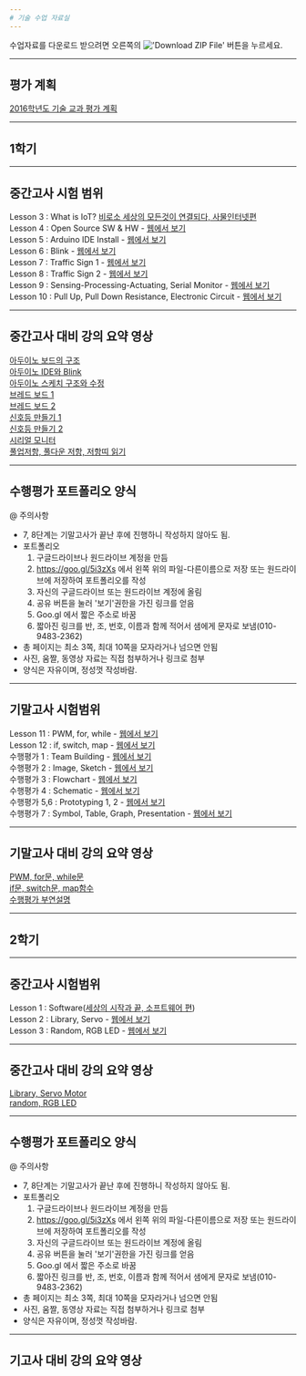 ```yaml
---
# 기술 수업 자료실
---
```


수업자료를 다운로드 받으려면 오른쪽의 !['Download ZIP File'](https://raw.githubusercontent.com/mtinet/tech/gh-pages/images/button.png) 버튼을 누르세요. 
  

--- 
평가 계획
---
[2016학년도 기술 교과 평가 계획](https://docs.google.com/document/d/1zxwW3d9tsM2VzsqXCZo85H4P8DWhpoxKFneuiCAGbQ8/edit?usp=sharing)
  

---
1학기
---

--- 
중간고사 시험 범위
---

Lesson 3 : What is IoT? [비로소 세상의 모든것이 연결되다, 사물인터넷편](https://www.youtube.com/watch?v=s-hN_KOBaEQ)  
Lesson 4 : Open Source SW & HW - [웹에서 보기](https://1drv.ms/p/s!AuczxMq8lCmfpnibo9Phy8tzm047)    
Lesson 5 : Arduino IDE Install - [웹에서 보기](https://1drv.ms/p/s!AuczxMq8lCmfpnr4zjCrBAp-GT04)    
Lesson 6 : Blink - [웹에서 보기](https://1drv.ms/p/s!AuczxMq8lCmfpnk9R3MPre5z7KAR)    
Lesson 7 : Traffic Sign 1 - [웹에서 보기](https://1drv.ms/p/s!AuczxMq8lCmfpntJSPpHSQ6iwwVC)    
Lesson 8 : Traffic Sign 2 - [웹에서 보기](https://1drv.ms/p/s!AuczxMq8lCmfpntJSPpHSQ6iwwVC)   
Lesson 9 : Sensing-Processing-Actuating, Serial Monitor - [웹에서 보기](https://1drv.ms/p/s!AuczxMq8lCmfpnzuWhqIrIeLL34a)    
Lesson 10 : Pull Up, Pull Down Resistance, Electronic Circuit - [웹에서 보기](https://1drv.ms/p/s!AuczxMq8lCmfpn08Nvq1hqzCByFD)    


--- 
중간고사 대비 강의 요약 영상
---
[아두이노 보드의 구조](https://www.youtube.com/watch?v=NJaKUq4o9RE)  
[아두이노 IDE와 Blink](https://www.youtube.com/watch?v=_iOzubA6nsI)  
[아두이노 스케치 구조와 수정](https://www.youtube.com/watch?v=aNVlI3sE7RE)  
[브레드 보드 1](https://www.youtube.com/watch?v=aNVlI3sE7RE)  
[브레드 보드 2](https://www.youtube.com/watch?v=nDDynSRqwaA)  
[신호등 만들기 1](https://www.youtube.com/watch?v=nDDynSRqwaA)  
[신호등 만들기 2](https://www.youtube.com/watch?v=P501IHtrua8)  
[시리얼 모니터](https://www.youtube.com/watch?v=BYd7muRR1JA)  
[풀업저항, 풀다운 저항, 저항띠 읽기](https://www.youtube.com/watch?v=VdrcKw5IzB4)  


---
수행평가 포트폴리오 양식
---

@ 주의사항  
- 7, 8단계는 기말고사가 끝난 후에 진행하니 작성하지 않아도 됨.  
- 포트폴리오   
  1. 구글드라이브나 원드라이브 계정을 만듬   
  2. https://goo.gl/5i3zXs 에서 왼쪽 위의 파일-다른이름으로 저장 또는 원드라이브에 저장하여 포트폴리오를 작성   
  3. 자신의 구글드라이브 또는 원드라이브 계정에 올림   
  4. 공유 버튼을 눌러 '보기'권한을 가진 링크를 얻음   
  5. Goo.gl 에서 짧은 주소로 바꿈   
  6. 짧아진 링크를 반, 조, 번호, 이름과 함께 적어서 샘에게 문자로 보냄(010-9483-2362)   
- 총 페이지는 최소 3쪽, 최대 10쪽을 모자라거나 넘으면 안됨   
- 사진, 움짤, 동영상 자료는 직접 첨부하거나 링크로 첨부   
- 양식은 자유이며, 정성껏 작성바람.  


---
기말고사 시험범위  
--- 
Lesson 11 : PWM, for, while - [웹에서 보기](https://1drv.ms/p/s!AuczxMq8lCmfoUiFTj9D5HMFqz7z)     
Lesson 12 : if, switch, map - [웹에서 보기](https://1drv.ms/p/s!AuczxMq8lCmfoUkRbsi9ZQEm8eFG)     
수행평가 1 : Team Building - [웹에서 보기](https://1drv.ms/p/s!AuczxMq8lCmfoTmcfyI_gE6VjAbt)      
수행평가 2 : Image, Sketch - [웹에서 보기](https://1drv.ms/p/s!AuczxMq8lCmfoHUz1k3rTkXFKVMt)   
수행평가 3 : Flowchart - [웹에서 보기](https://1drv.ms/p/s!AuczxMq8lCmfoTagn0nDeijq_7PI)        
수행평가 4 : Schematic - [웹에서 보기](https://1drv.ms/p/s!AuczxMq8lCmfoTdj9_mZ2D_bfTb2)      
수행평가 5,6 : Prototyping 1, 2 - [웹에서 보기](https://1drv.ms/p/s!AuczxMq8lCmfoTqC-zFE3aNHteOU)      
수행평가 7 : Symbol, Table, Graph, Presentation - [웹에서 보기](https://1drv.ms/p/s!AuczxMq8lCmfoTjHS2Ju0ABJEsUL)      


---
기말고사 대비 강의 요약 영상  
---
[PWM, for문, while문](https://www.youtube.com/watch?v=Nx6w0iCuhSc)  
[if문, switch문, map함수](https://www.youtube.com/watch?v=zXINLq52imQ)  
[수행평가 부연설명](https://youtu.be/pOztwMxEoKA)  



---
2학기
---

---
중간고사 시험범위
---

Lesson 1 : Software([세상의 시작과 끝, 소프트웨어 편](https://youtu.be/i7Aks0L80lM))  
Lesson 2 : Library, Servo - [웹에서 보기](https://1drv.ms/p/s!AuczxMq8lCmfpxog9v-oUwABDFD0)  
Lesson 3 : Random, RGB LED - [웹에서 보기](https://1drv.ms/p/s!AuczxMq8lCmfpxvHjuH3DAqs4wQF)  

---
중간고사 대비 강의 요약 영상  
---
[Library, Servo Motor](https://youtu.be/1IoolB2ZYEM)  
[random, RGB LED](https://youtu.be/pHGN-b2Gey8)  


---
수행평가 포트폴리오 양식
---

@ 주의사항  
- 7, 8단계는 기말고사가 끝난 후에 진행하니 작성하지 않아도 됨.  
- 포트폴리오   
  1. 구글드라이브나 원드라이브 계정을 만듬   
  2. https://goo.gl/5i3zXs 에서 왼쪽 위의 파일-다른이름으로 저장 또는 원드라이브에 저장하여 포트폴리오를 작성   
  3. 자신의 구글드라이브 또는 원드라이브 계정에 올림   
  4. 공유 버튼을 눌러 '보기'권한을 가진 링크를 얻음   
  5. Goo.gl 에서 짧은 주소로 바꿈   
  6. 짧아진 링크를 반, 조, 번호, 이름과 함께 적어서 샘에게 문자로 보냄(010-9483-2362)   
- 총 페이지는 최소 3쪽, 최대 10쪽을 모자라거나 넘으면 안됨   
- 사진, 움짤, 동영상 자료는 직접 첨부하거나 링크로 첨부   
- 양식은 자유이며, 정성껏 작성바람.  


---
기고사 대비 강의 요약 영상  
---

